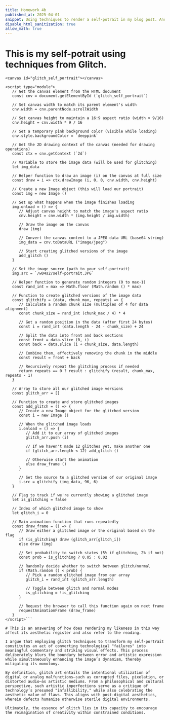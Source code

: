 ```yaml
---
title: Homework 4b
published_at: 2025-04-01
snippet: Using techniques to render a self-potrait in my blog post. Answering how does rendering my likeness in this way affect its aesthetic register and also refer to the reading.
disable_html_sanitization: true
allow_math: true
---
```


# This is my self-potrait using techniques from Glitch.

<canvas id="glitch_self_portrait"></canvas>

<script type="module">

   const cnv = document.getElementById (`glitch_self_portrait`)
   cnv.width = cnv.parentNode.scrollWidth
   cnv.height = cnv.width * 9 / 16
   cnv.style.backgroundColor = `deeppink`

   const ctx = cnv.getContext (`2d`)

   let img_data

   const draw = i => ctx.drawImage (i, 0, 0, cnv.width, cnv.height)

   const img = new Image ()
   img.onload = () => {
      cnv.height = cnv.width * (img.height / img.width)
      draw (img)
      img_data = cnv.toDataURL ("image/jpeg")
      add_glitch ()
   }
   img.src = `/w04s2/self-portrait.JPG`

   const rand_int = max => Math.floor (Math.random () * max)

   const glitchify = (data, chunk_max, repeats) => {
      const chunk_size = rand_int (chunk_max / 4) * 4
      const i = rand_int (data.length - 24 - chunk_size) + 24
      const front = data.slice (0, i)
      const back = data.slice (i + chunk_size, data.length)
      const result = front + back
      return repeats == 0 ? result : glitchify (result, chunk_max, repeats - 1)
   }

   const glitch_arr = []

   const add_glitch = () => {
      const i = new Image ()
      i.onload = () => {
         glitch_arr.push (i)
         if (glitch_arr.length < 12) add_glitch ()
         else draw_frame ()
      }
      i.src = glitchify (img_data, 96, 6)
   }

   let is_glitching = false
   let glitch_i = 0

   const draw_frame = () => {
      if (is_glitching) draw (glitch_arr[glitch_i])
      else draw (img)

      const prob = is_glitching ? 0.05 : 0.02
      if (Math.random () < prob) {
         glitch_i = rand_int (glitch_arr.length)
         is_glitching = !is_glitching
      }

      requestAnimationFrame (draw_frame)
   }

</script>

````<!-- Canvas element where the glitch effect will be displayed -->
<canvas id="glitch_self_portrait"></canvas>

<script type="module">
   // Get the canvas element from the HTML document
   const cnv = document.getElementById (`glitch_self_portrait`)

   // Set canvas width to match its parent element's width
   cnv.width = cnv.parentNode.scrollWidth

   // Set canvas height to maintain a 16:9 aspect ratio (width × 9/16)
   cnv.height = cnv.width * 9 / 16

   // Set a temporary pink background color (visible while loading)
   cnv.style.backgroundColor = `deeppink`

   // Get the 2D drawing context of the canvas (needed for drawing operations)
   const ctx = cnv.getContext (`2d`)

   // Variable to store the image data (will be used for glitching)
   let img_data

   // Helper function to draw an image (i) on the canvas at full size
   const draw = i => ctx.drawImage (i, 0, 0, cnv.width, cnv.height)

   // Create a new Image object (this will load our portrait)
   const img = new Image ()

   // Set up what happens when the image finishes loading
   img.onload = () => {
      // Adjust canvas height to match the image's aspect ratio
      cnv.height = cnv.width * (img.height / img.width)

      // Draw the image on the canvas
      draw (img)

      // Convert the canvas content to a JPEG data URL (base64 string)
      img_data = cnv.toDataURL ("image/jpeg")

      // Start creating glitched versions of the image
      add_glitch ()
   }

   // Set the image source (path to your self-portrait)
   img.src = `/w04s2/self-portrait.JPG`

   // Helper function to generate random integers (0 to max-1)
   const rand_int = max => Math.floor (Math.random () * max)

   // Function to create glitched versions of the image data
   const glitchify = (data, chunk_max, repeats) => {
      // Calculate a random chunk size (multiples of 4 for data alignment)
      const chunk_size = rand_int (chunk_max / 4) * 4

      // Get a random position in the data (after first 24 bytes)
      const i = rand_int (data.length - 24 - chunk_size) + 24

      // Split the data into front and back sections
      const front = data.slice (0, i)
      const back = data.slice (i + chunk_size, data.length)

      // Combine them, effectively removing the chunk in the middle
      const result = front + back

      // Recursively repeat the glitching process if needed
      return repeats == 0 ? result : glitchify (result, chunk_max, repeats - 1)
   }

   // Array to store all our glitched image versions
   const glitch_arr = []

   // Function to create and store glitched images
   const add_glitch = () => {
      // Create a new Image object for the glitched version
      const i = new Image ()

      // When the glitched image loads
      i.onload = () => {
         // Add it to our array of glitched images
         glitch_arr.push (i)

         // If we haven't made 12 glitches yet, make another one
         if (glitch_arr.length < 12) add_glitch ()

         // Otherwise start the animation
         else draw_frame ()
      }

      // Set the source to a glitched version of our original image
      i.src = glitchify (img_data, 96, 6)
   }

   // Flag to track if we're currently showing a glitched image
   let is_glitching = false

   // Index of which glitched image to show
   let glitch_i = 0

   // Main animation function that runs repeatedly
   const draw_frame = () => {
      // Draw either a glitched image or the original based on the flag
      if (is_glitching) draw (glitch_arr[glitch_i])
      else draw (img)

      // Set probability to switch states (5% if glitching, 2% if not)
      const prob = is_glitching ? 0.05 : 0.02

      // Randomly decide whether to switch between glitch/normal
      if (Math.random () < prob) {
         // Pick a random glitched image from our array
         glitch_i = rand_int (glitch_arr.length)

         // Toggle between glitch and normal modes
         is_glitching = !is_glitching
      }

      // Request the browser to call this function again on next frame
      requestAnimationFrame (draw_frame)
   }
</script>```

# This is an answering of how does rendering my likeness in this way affect its aesthetic register and also refer to the reading.

I argue that employing glitch techniques to transform my self-portrait constitutes an act of converting technological "failures" into meaningful commentary and striking visual effects. This process deliberately blurs the boundary between error and artistic expression while simultaneously enhancing the image’s dynamism, thereby mitigating its monotony.

By definition, glitch art entails the intentional utilization of digital or analog malfunctions—such as corrupted files, pixelation, or distorted audio—as artistic mediums. From a philosophical and cultural perspective, such artistic imperfections serve as a critique of technology’s presumed "infallibility," while also celebrating the aesthetic value of flaws. This aligns with post-digital aesthetics, wherein defects humanize otherwise sterile digital environments.

Ultimately, the essence of glitch lies in its capacity to encourage the reimagination of creativity within constrained conditions.
````

